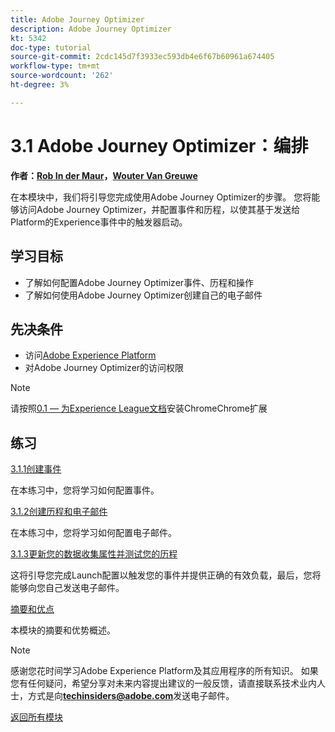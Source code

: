 ```yaml
---
title: Adobe Journey Optimizer
description: Adobe Journey Optimizer
kt: 5342
doc-type: tutorial
source-git-commit: 2cdc145d7f3933ec593db4e6f67b60961a674405
workflow-type: tm+mt
source-wordcount: '262'
ht-degree: 3%

---
```


# 3.1 Adobe Journey Optimizer：编排

**作者：[Rob In der Maur](https://www.linkedin.com/in/ridmaur/)，[Wouter Van Greuwe](https://www.linkedin.com/in/woutervangeluwe/)**

在本模块中，我们将引导您完成使用Adobe Journey Optimizer的步骤。 您将能够访问Adobe Journey Optimizer，并配置事件和历程，以使其基于发送给Platform的Experience事件中的触发器启动。

## 学习目标

- 了解如何配置Adobe Journey Optimizer事件、历程和操作
- 了解如何使用Adobe Journey Optimizer创建自己的电子邮件

## 先决条件

- 访问[Adobe Experience Platform](https://experience.adobe.com/platform)
- 对Adobe Journey Optimizer的访问权限

>[!NOTE]
>
>请按照[0.1 — 为Experience League文档](../../gettingstarted/gettingstarted/ex1.md)安装ChromeChrome扩展

## 练习

[3.1.1创建事件](./ex1.md)

在本练习中，您将学习如何配置事件。

[3.1.2创建历程和电子邮件](./ex2.md)

在本练习中，您将学习如何配置电子邮件。

[3.1.3更新您的数据收集属性并测试您的历程](./ex3.md)

这将引导您完成Launch配置以触发您的事件并提供正确的有效负载，最后，您将能够向您自己发送电子邮件。

[摘要和优点](./summary.md)

本模块的摘要和优势概述。

>[!NOTE]
>
>感谢您花时间学习Adobe Experience Platform及其应用程序的所有知识。 如果您有任何疑问，希望分享对未来内容提出建议的一般反馈，请直接联系技术业内人士，方式是向&#x200B;**techinsiders@adobe.com**&#x200B;发送电子邮件。

[返回所有模块](../../../overview.md)
